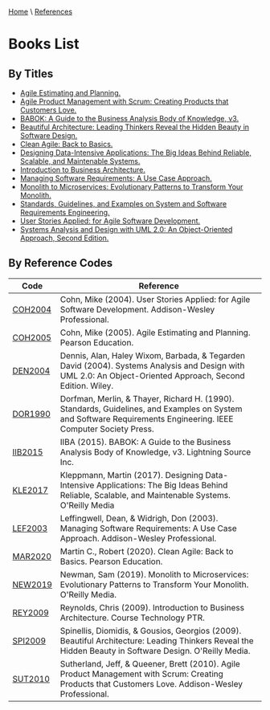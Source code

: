 [Home](../../index.md) \ [References](../references.md)

# Books List

## By Titles

* [Agile Estimating and Planning.](Agile-Estimating-and-Planning.html)
* [Agile Product Management with Scrum: Creating Products that Customers Love.](Agile-Product-Management-with-Scrum-Creating-Products-that-Customers-Love.html)
* [BABOK: A Guide to the Business Analysis Body of Knowledge, v3.](Babok-A-Guide-to-the-Business-Analysis-Body-of-Knowledge.html)
* [Beautiful Architecture: Leading Thinkers Reveal the Hidden Beauty in Software Design.](Beautiful-Architecture-Leading-Thinkers-Reveal-the-Hidden-Beauty-in-Software-Design.html)
* [Clean Agile: Back to Basics.](Clean-Agile-Back-to-Basics.html)
* [Designing Data-Intensive Applications: The Big Ideas Behind Reliable, Scalable, and Maintenable Systems.](Designing-Data-Intensive-Applications-The-Big-Ideas-Behind-Reliable-Scalable-and-Maintenable-Systems.html)
* [Introduction to Business Architecture.](Introduction-to-Business-Architecture.html)
* [Managing Software Requirements: A Use Case Approach.](Managing-Software-Requirements-A-Use-Case-Approach.html)
* [Monolith to Microservices: Evolutionary Patterns to Transform Your Monolith.](Monolith-to-Microservices-Evolutionary-Patterns-to-Transform-Your-Monolith.html)
* [Standards, Guidelines, and Examples on System and Software Requirements Engineering.](Standards-Guidelines-and-Examples-on-System-and-Software-Requirements-Engineering.html)
* [User Stories Applied: for Agile Software Development.](User-Stories-Applied-for-Agile-Software-Development.html)
* [Systems Analysis and Design with UML 2.0: An Object-Oriented Approach, Second Edition.](Systems-Analysis-and-Design-with-UML-Version-2-0-An-Object-Oriented-Approach.html)

## By Reference Codes

|Code|Reference|
|---|---|
|[COH2004](User-Stories-Applied-for-Agile-Software-Development.html)|<span itemscope="" itemtype="https://schema.org/Book"><span itemprop="author" itemtype="https://schema.org/Person" itemscope=""><span itemprop="name">Cohn, Mike</span></span> (<span itemprop="copyrightYear">2004</span>). <span itemprop="name">User Stories Applied: for Agile Software Development</span>. <span itemprop="copyrightHolder" itemtype="https://schema.org/Organization" itemscope=""><span itemprop="name">Addison-Wesley Professional</span></span>.</span>|
|[COH2005](Agile-Estimating-and-Planning.html)|Cohn, Mike (2005). Agile Estimating and Planning. Pearson Education.|
|[DEN2004](Systems-Analysis-and-Design-with-UML-Version-2-0-An-Object-Oriented-Approach.html)|Dennis, Alan, Haley Wixom, Barbada, & Tegarden David (2004). Systems Analysis and Design with UML 2.0: An Object-Oriented Approach, Second Edition. Wiley.|
|[DOR1990](Standards-Guidelines-and-Examples-on-System-and-Software-Requirements-Engineering.html)|Dorfman, Merlin, & Thayer, Richard H. (1990). Standards, Guidelines, and Examples on System and Software Requirements Engineering. IEEE Computer Society Press.| 
|[IIB2015](Babok-A-Guide-to-the-Business-Analysis-Body-of-Knowledge.html)|IIBA (2015). BABOK: A Guide to the Business Analysis Body of Knowledge, v3. Lightning Source Inc.|
|[KLE2017](Designing-Data-Intensive-Applications-The-Big-Ideas-Behind-Reliable-Scalable-and-Maintenable-Systems.html)|Kleppmann, Martin (2017). Designing Data-Intensive Applications: The Big Ideas Behind Reliable, Scalable, and Maintenable Systems. O'Reilly Media|
|[LEF2003](Managing-Software-Requirements-A-Use-Case-Approach.html)|Leffingwell, Dean, & Widrigh, Don (2003). Managing Software Requirements: A Use Case Approach. Addison-Wesley Professional.|
|[MAR2020](Clean-Agile-Back-to-Basics.html)|Martin C., Robert (2020). Clean Agile: Back to Basics. Pearson Education.|
|[NEW2019](Monolith-to-Microservices-Evolutionary-Patterns-to-Transform-Your-Monolith.html)|Newman, Sam (2019). Monolith to Microservices: Evolutionary Patterns to Transform Your Monolith. O'Reilly Media.|
|[REY2009](Introduction-to-Business-Architecture.html)|Reynolds, Chris (2009). Introduction to Business Architecture. Course Technology PTR.|
|[SPI2009](Beautiful-Architecture-Leading-Thinkers-Reveal-the-Hidden-Beauty-in-Software-Design.html)|Spinellis, Diomidis, & Gousios, Georgios (2009). Beautiful Architecture: Leading Thinkers Reveal the Hidden Beauty in Software Design. O'Reilly Media.|
|[SUT2010](Agile-Product-Management-with-Scrum-Creating-Products-that-Customers-Love.html)|Sutherland, Jeff, & Queener, Brett (2010). Agile Product Management with Scrum: Creating Products that Customers Love. Addison-Wesley Professional.| 
